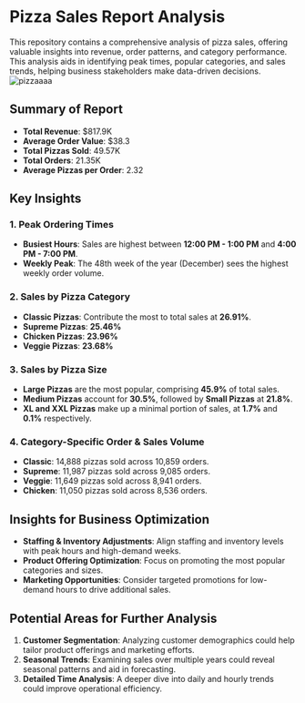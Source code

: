 # Pizza Sales Report Analysis

This repository contains a comprehensive analysis of pizza sales, offering valuable insights into revenue, order patterns, and category performance. This analysis aids in identifying peak times, popular categories, and sales trends, helping business stakeholders make data-driven decisions.
![pizzaaaa](https://github.com/user-attachments/assets/024d6df2-3a0c-4169-b376-144ed947d60e)


## Summary of Report

- **Total Revenue**: $817.9K
- **Average Order Value**: $38.3
- **Total Pizzas Sold**: 49.57K
- **Total Orders**: 21.35K
- **Average Pizzas per Order**: 2.32

## Key Insights

### 1. Peak Ordering Times
- **Busiest Hours**: Sales are highest between **12:00 PM - 1:00 PM** and **4:00 PM - 7:00 PM**.
- **Weekly Peak**: The 48th week of the year (December) sees the highest weekly order volume.

### 2. Sales by Pizza Category
- **Classic Pizzas**: Contribute the most to total sales at **26.91%**.
- **Supreme Pizzas**: **25.46%**
- **Chicken Pizzas**: **23.96%**
- **Veggie Pizzas**: **23.68%**

### 3. Sales by Pizza Size
- **Large Pizzas** are the most popular, comprising **45.9%** of total sales.
- **Medium Pizzas** account for **30.5%**, followed by **Small Pizzas** at **21.8%**.
- **XL and XXL Pizzas** make up a minimal portion of sales, at **1.7%** and **0.1%** respectively.

### 4. Category-Specific Order & Sales Volume
- **Classic**: 14,888 pizzas sold across 10,859 orders.
- **Supreme**: 11,987 pizzas sold across 9,085 orders.
- **Veggie**: 11,649 pizzas sold across 8,941 orders.
- **Chicken**: 11,050 pizzas sold across 8,536 orders.

## Insights for Business Optimization

- **Staffing & Inventory Adjustments**: Align staffing and inventory levels with peak hours and high-demand weeks.
- **Product Offering Optimization**: Focus on promoting the most popular categories and sizes.
- **Marketing Opportunities**: Consider targeted promotions for low-demand hours to drive additional sales.

## Potential Areas for Further Analysis

1. **Customer Segmentation**: Analyzing customer demographics could help tailor product offerings and marketing efforts.
2. **Seasonal Trends**: Examining sales over multiple years could reveal seasonal patterns and aid in forecasting.
3. **Detailed Time Analysis**: A deeper dive into daily and hourly trends could improve operational efficiency.


